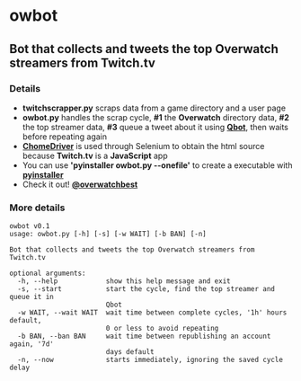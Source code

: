 # owbot

## Bot that collects and tweets the top Overwatch streamers from Twitch.tv

### Details

* **twitchscrapper.py** scraps data from a game directory and a user page
* **owbot.py** handles the scrap cycle, **#1** the **Overwatch** directory data, **#2** the top streamer data, **#3** queue a tweet about it using **[Qbot](https://github.com/alvivar/qbot)**, then waits before repeating again
* **[ChomeDriver](https://sites.google.com/a/chromium.org/chromedriver/)** is used through Selenium to obtain the html source because **Twitch.tv** is a **JavaScript** app
* You can use **'pyinstaller owbot.py --onefile'** to create a executable with **[pyinstaller](https://www.pyinstaller.org/)**
* Check it out! **[@overwatchbest](https://twitter.com/overwatchbest)**

### More details

```
owbot v0.1
usage: owbot.py [-h] [-s] [-w WAIT] [-b BAN] [-n]

Bot that collects and tweets the top Overwatch streamers from Twitch.tv

optional arguments:
  -h, --help            show this help message and exit
  -s, --start           start the cycle, find the top streamer and queue it in
                        Qbot
  -w WAIT, --wait WAIT  wait time between complete cycles, '1h' hours default,
                        0 or less to avoid repeating
  -b BAN, --ban BAN     wait time between republishing an account again, '7d'
                        days default
  -n, --now             starts immediately, ignoring the saved cycle delay
```
